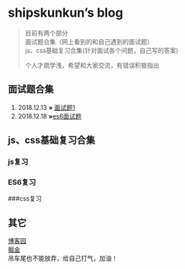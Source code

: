 # shipskunkun’s  blog

>目前有两个部分  
>面试题合集（网上看到的和自己遇到的面试题）  
>js、css基础复习合集(针对面试各个问题，自己写的答案)
>
>个人才疏学浅，希望和大家交流，有错误积极指出


## 面试题合集
1. 2018.12.13 **»** [面试题1](https://github.com/shipskunkun/blog/blob/master/%E9%9D%A2%E8%AF%95%E9%A2%98%E5%90%88%E9%9B%86/%E9%9D%A2%E8%AF%95%E9%A2%981.md)  
2. 2018.12.18 **»**[es6面试题](https://github.com/shipskunkun/blog/blob/master/%E9%9D%A2%E8%AF%95%E9%A2%98%E5%90%88%E9%9B%86/es6%E9%9D%A2%E8%AF%95%E9%A2%98.md)

## js、css基础复习合集

### js复习


### ES6复习


###css复习






## 其它
[博客园](https://www.cnblogs.com/shipskunkun/)  
[掘金](https://juejin.im/user/59351d4ea0bb9f0058e7f6eb)  
吊车尾也不能放弃，给自己打气，加油！